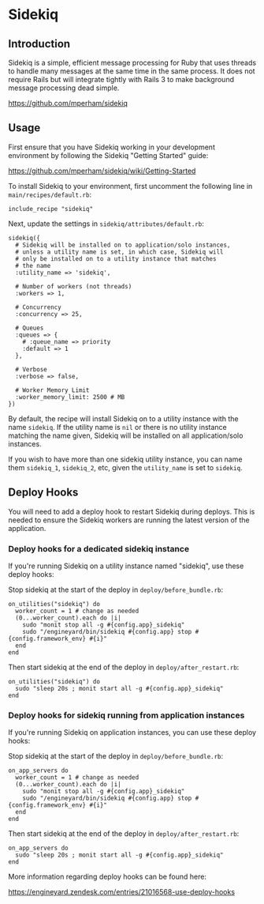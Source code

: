 # Sidekiq

## Introduction

Sidekiq is a simple, efficient message processing for Ruby that uses threads to handle many messages at the same time in the same process. It does not require Rails but will integrate tightly with Rails 3 to make background message processing dead simple.

https://github.com/mperham/sidekiq

## Usage

First ensure that you have Sidekiq working in your development environment by following the Sidekiq "Getting Started" guide:

https://github.com/mperham/sidekiq/wiki/Getting-Started

To install Sidekiq to your environment, first uncomment the following line in `main/recipes/default.rb`:

```
include_recipe "sidekiq"
```

Next, update the settings in `sidekiq/attributes/default.rb`:

```
sidekiq({
  # Sidekiq will be installed on to application/solo instances,
  # unless a utility name is set, in which case, Sidekiq will
  # only be installed on to a utility instance that matches
  # the name
  :utility_name => 'sidekiq',

  # Number of workers (not threads)
  :workers => 1,

  # Concurrency
  :concurrency => 25,

  # Queues
  :queues => {
    # :queue_name => priority
    :default => 1
  },

  # Verbose
  :verbose => false,
  
  # Worker Memory Limit
  :worker_memory_limit: 2500 # MB
})
```

By default, the recipe will install Sidekiq on to a utility instance with the name `sidekiq`. If the utility name is `nil` or there is no utility instance matching the name given, Sidekiq will be installed on all application/solo instances.

If you wish to have more than one sidekiq utility instance, you can name them `sidekiq_1`, `sidekiq_2`, etc, given the `utility_name` is set to `sidekiq`.

## Deploy Hooks

You will need to add a deploy hook to restart Sidekiq during deploys. This is needed to ensure the Sidekiq workers are running the latest version of the application.

### Deploy hooks for a dedicated sidekiq instance

If you're running Sidekiq on a utility instance named "sidekiq", use these deploy hooks:

Stop sidekiq at the start of the deploy in `deploy/before_bundle.rb`:

```
on_utilities("sidekiq") do
  worker_count = 1 # change as needed
  (0...worker_count).each do |i|
    sudo "monit stop all -g #{config.app}_sidekiq"
    sudo "/engineyard/bin/sidekiq #{config.app} stop #{config.framework_env} #{i}"
  end
end
```

Then start sidekiq at the end of the deploy in `deploy/after_restart.rb`:

```
on_utilities("sidekiq") do
  sudo "sleep 20s ; monit start all -g #{config.app}_sidekiq"
end
```

### Deploy hooks for sidekiq running from application instances

If you're running Sidekiq on application instances, you can use these deploy hooks:

Stop sidekiq at the start of the deploy in `deploy/before_bundle.rb`:

```
on_app_servers do
  worker_count = 1 # change as needed
  (0...worker_count).each do |i|
    sudo "monit stop all -g #{config.app}_sidekiq"
    sudo "/engineyard/bin/sidekiq #{config.app} stop #{config.framework_env} #{i}"
  end
end
```

Then start sidekiq at the end of the deploy in `deploy/after_restart.rb`:

```
on_app_servers do
  sudo "sleep 20s ; monit start all -g #{config.app}_sidekiq"
end
```

More information regarding deploy hooks can be found here:

https://engineyard.zendesk.com/entries/21016568-use-deploy-hooks
